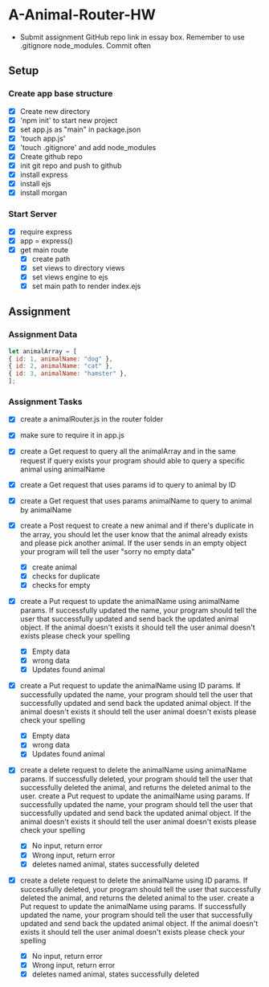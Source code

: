 # A-Animal-Router-HW

- Submit assignment GitHub repo link in essay box. Remember to use .gitignore node_modules. Commit often
## Setup
### Create app base structure
- [x] Create new directory
- [x] 'npm init' to start new project
- [x] set app.js as "main" in package.json
- [x] 'touch app.js'
- [x] 'touch .gitignore' and add node_modules
- [x] Create github repo
- [x] init git repo and push to github
- [x] install express
- [x] install ejs
- [x] install morgan

### Start Server
- [x] require express
- [x] app = express()
- [x] get main route
  - [x] create path
  - [x] set views to directory views
  - [x] set views engine to ejs
  - [x] set main path to render index.ejs
## Assignment
### Assignment Data
``` javascript
let animalArray = [
{ id: 1, animalName: "dog" },
{ id: 2, animalName: "cat" },
{ id: 3, animalName: "hamster" },
];
```


### Assignment Tasks
- [x] create a animalRouter.js in the router folder

- [x] make sure to require it in app.js

- [x] create a Get request to query all the animalArray and in the same request if query exists your program should able to query a specific animal using animalName

- [x] create a Get request that uses params id to query to animal by ID

- [x] create a Get request that uses params animalName to query to animal by animalName

- [x] create a Post request to create a new animal and if there's duplicate in the array, you should let the user know that the animal already exists and please pick another animal. If the user sends in an empty object your program will tell the user "sorry no empty data"
  - [x] create animal
  - [x] checks for duplicate
  - [x] checks for empty

- [x] create a Put request to update the animalName using animalName params. If successfully updated the name, your program should tell the user that successfully updated and send back the updated animal object. If the animal doesn't exists it should tell the user animal doesn't exists please check your spelling
  - [x] Empty data
  - [x] wrong data
  - [x] Updates found animal

- [x] create a Put request to update the animalName using ID params. If successfully updated the name, your program should tell the user that successfully updated and send back the updated animal object. If the animal doesn't exists it should tell the user animal doesn't exists please check your spelling
  - [x] Empty data
  - [x] wrong data
  - [x] Updates found animal

- [x] create a delete request to delete the animalName using animalName params. If successfully deleted, your program should tell the user that successfully deleted the animal, and returns the deleted animal to the user. create a Put request to update the animalName using params. If successfully updated the name, your program should tell the user that successfully updated and send back the updated animal object. If the animal doesn't exists it should tell the user animal doesn't exists please check your spelling
  - [x] No input, return error
  - [x] Wrong input, return error
  - [x] deletes named animal, states successfully deleted

- [x] create a delete request to delete the animalName using ID params. If successfully deleted, your program should tell the user that successfully deleted the animal, and returns the deleted animal to the user. create a Put request to update the animalName using params. If successfully updated the name, your program should tell the user that successfully updated and send back the updated animal object. If the animal doesn't exists it should tell the user animal doesn't exists please check your spelling
    - [x] No input, return error
    - [x] Wrong input, return error  
    - [x] deletes named animal, states successfully deleted